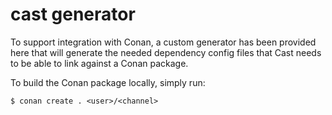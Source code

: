 # cast generator
To support integration with Conan, a custom generator has been provided here
that will generate the needed dependency config files that Cast needs to be able
to link against a Conan package. 

To build the Conan package locally, simply run:
```
$ conan create . <user>/<channel>
```
